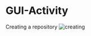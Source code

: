 # GUI-Activity

Creating a repository
![creating](https://github.com/user-attachments/assets/988ef808-349f-4433-a344-9cf92c62c877)
